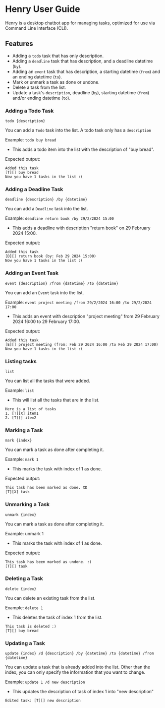 # Henry User Guide

Henry is a desktop chatbot app for managing tasks, optimized for use via Command Line Interface (CLI).

## Features
- Adding a `todo` task that has only description.
- Adding a `deadline` task that has description, and a deadline datetime (`by`).
- Adding an `event` task that has description, a starting datetime (`from`) and an ending datetime (`to`).
- Mark or unmark a task as done or undone.
- Delete a task from the list.
- Update a task's `description`, deadline (`by`), starting datetime (`from`) and/or ending datetime (`to`).

### Adding a Todo Task
`todo {description}`

You can add a `Todo` task into the list. A todo task only has a `description`

Example: `todo buy bread`

- This adds a todo item into the list with the description of "buy bread".

Expected output:
```
Added this task
[T][] buy bread
Now you have 1 tasks in the list :(
```

### Adding a Deadline Task
`deadline {description} /by {datetime}`

You can add a `Deadline` task into the list.

Example: `deadline return book /by 29/2/2024 15:00`

- This adds a deadline with description "return book" on 29 February 2024 15:00.

Expected output:
```
Added this task
[D][] return book (by: Feb 29 2024 15:00)
Now you have 1 tasks in the list :(
```

### Adding an Event Task
`event {description} /from {datetime} /to {datetime}`

You can add an `Event` task into the list.

Example: `event project meeting /from 29/2/2024 16:00 /to 29/2/2024 17:00`

- This adds an event with description "project meeting" from 29 February 2024 16:00 to 29 February 17:00.

Expected output:
```
Added this task
[E][] project meeting (from: Feb 29 2024 16:00 /to Feb 29 2024 17:00)
Now you have 1 tasks in the list :(
```

### Listing tasks
`list`

You can list all the tasks that were added.

Example: `list`
- This will list all the tasks that are in the list.

```
Here is a list of tasks
1. [T][X] item1
2. [T][] item2
```

### Marking a Task
`mark {index}`

You can mark a task as done after completing it.

Example: `mark 1`
- This marks the task with index of 1 as done.

Expected output:
```
This task has been marked as done. XD
[T][X] task
```

### Unmarking a Task
`unmark {index}`

You can mark a task as done after completing it.

Example: unmark 1
- This marks the task with index of 1 as done.

Expected output:
```
This task has been marked as undone. :(
[T][] task
```

### Deleting a Task
`delete {index}`

You can delete an existing task from the list.

Example: `delete 1`
- This deletes the task of index 1 from the list.
```
This task is deleted :)
[T][] buy bread
```

### Updating a Task
`update {index} /d {description} /by {datetime} /to {datetime} /from {datetime}`

You can update a task that is already added into the list. Other than the index, you can only specify the information that you want to change.

Example: `update 1 /d new description`
- This updates the description of task of index 1 into "new description" 
```
Edited task: [T][] new description
```